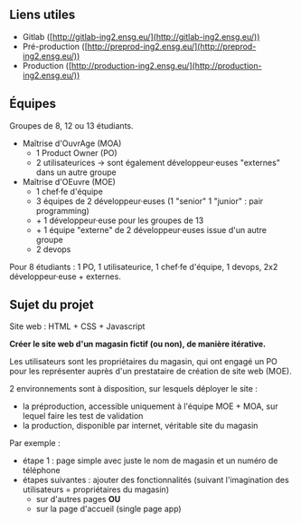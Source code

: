 ## Liens utiles
* Gitlab ([http://gitlab-ing2.ensg.eu/](http://gitlab-ing2.ensg.eu/))
* Pré-production ([http://preprod-ing2.ensg.eu/](http://preprod-ing2.ensg.eu/))
* Production ([http://production-ing2.ensg.eu/](http://production-ing2.ensg.eu/))

## Équipes
Groupes de 8, 12 ou 13 étudiants.

* Maîtrise d'OuvrAge (MOA)
    * 1 Product Owner (PO)
    * 2 utilisateurices -> sont également développeur·euses "externes" dans un autre groupe
* Maîtrise d'OEuvre (MOE)
    * 1 chef·fe d'équipe
    * 3 équipes de 2 développeur·euses (1 "senior" 1 "junior" : pair programming)
     + \+ 1 développeur·euse pour les groupes de 13
     + \+ 1 équipe "externe" de 2 développeur·euses issue d'un autre groupe
    * 2 devops

Pour 8 étudiants : 1 PO, 1 utilisateurice, 1 chef·fe d'équipe, 1 devops, 2x2 développeur·euse + externes.

## Sujet du projet

Site web : HTML + CSS + Javascript

**Créer le site web d'un magasin fictif (ou non), de manière itérative.**

Les utilisateurs sont les propriétaires du magasin, qui ont engagé un PO pour les représenter auprès d'un prestataire de création de site web (MOE).

2 environnements sont à disposition, sur lesquels déployer le site :

- la préproduction, accessible uniquement à l'équipe MOE + MOA, sur lequel faire les test de validation
- la production, disponible par internet, véritable site du magasin 

Par exemple :

  - étape 1 : page simple avec juste le nom de magasin et un numéro de téléphone
  - étapes suivantes : ajouter des fonctionnalités (suivant l'imagination des utilisateurs = propriétaires du magasin)
    + sur d'autres pages **OU**
    + sur la page d'accueil (single page app)
